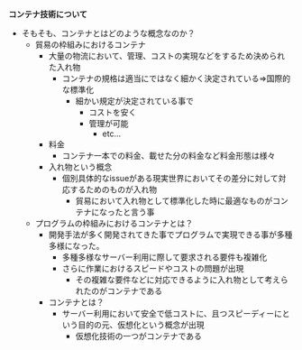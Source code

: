 **コンテナ技術について**

- そもそも、コンテナとはどのような概念なのか？
    - 貿易の枠組みにおけるコンテナ
        - 大量の物流において、管理、コストの実現などをするため決められた入れ物
            - コンテナの規格は適当にではなく細かく決定されている=>国際的な標準化
                - 細かい規定が決定されている事で
                    - コストを安く
                    - 管理が可能
                        - etc...
        - 料金
            - コンテナ一本での料金、載せた分の料金など料金形態は様々
        - 入れ物という概念
            - 個別具体的なissueがある現実世界においてその差分に対して対応するためのものが入れ物
                - 貿易において入れ物として標準化した時に最適なものがコンテナになったと言う事
    - プログラムの枠組みにおけるコンテナとは？
        - 開発手法が多く開発されてきた事でプログラムで実現できる事が多種多様になった。
            - 多種多様なサーバー利用に際して要求される要件も複雑化
            - さらに作業におけるスピードやコストの問題が出現
                - その複雑な要件などに対応できるように入れ物として考えられたのがコンテナである
        - コンテナとは？
            - サーバー利用において安全で低コストに、且つスピーディーにという目的の元、仮想化という概念が出現
                - 仮想化技術の一つがコンテナである